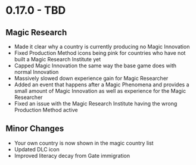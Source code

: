 # 0.17.0 - TBD

## Magic Research
- Made it clear why a country is currently producing no Magic Innovation
- Fixed Production Method icons being pink for countries who have not built a Magic Research Institute yet
- Capped Magic Innovation the same way the base game does with normal Innovation
- Massively slowed down experience gain for Magic Researcher
- Added an event that happens after a Magic Phenomena and provides a small amount of Magic Innovation as well as experience for the Magic Researcher
- Fixed an issue with the Magic Research Institute having the wrong Production Method active

## Minor Changes
- Your own country is now shown in the magic country list
- Updated DLC icon
- Improved literacy decay from Gate immigration